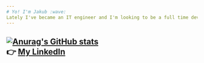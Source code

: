 ```yaml
---
# Yo! I'm Jakub :wave:
Lately I've became an IT engineer and I'm looking to be a full time developer soon.
---
```

[![Anurag's GitHub stats](https://github-readme-stats.vercel.app/api?username=GetTuh)](https://github.com/GetTuh/About)  
:point_right: [My LinkedIn](https://www.linkedin.com/in/jakub-niemczyk-603b39163/)
---
